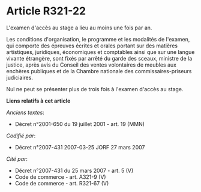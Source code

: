 # Article R321-22

L'examen d'accès au stage a lieu au moins une fois par an.

Les conditions d'organisation, le programme et les modalités de l'examen, qui comporte des épreuves écrites et orales portant
sur des matières artistiques, juridiques, économiques et comptables ainsi que sur une langue vivante étrangère, sont fixés
par arrêté du garde des sceaux, ministre de la justice, après avis du Conseil des ventes volontaires de meubles aux enchères
publiques et de la Chambre nationale des commissaires-priseurs judiciaires.

Nul ne peut se présenter plus de trois fois à l'examen d'accès au stage.

**Liens relatifs à cet article**

_Anciens textes_:

  - Décret n°2001-650 du 19 juillet 2001 - art. 19 (MMN)

_Codifié par_:

  - Décret n°2007-431 2007-03-25 JORF 27 mars 2007

_Cité par_:

  - Décret n°2007-431 du 25 mars 2007 - art. 5 (V)
  - Code de commerce - art. A321-9 (V)
  - Code de commerce - art. R321-67 (V)
